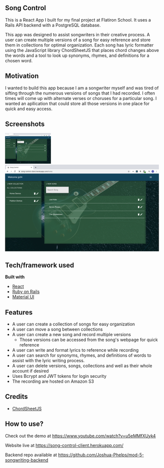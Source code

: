 ## Song Control 
This is a React App I built for my final project at Flatiron School. It uses a Rails API backend with a PostgreSQL database. 

This app was designed to assist songwriters in their creative process. A user can create multiple versions of a song for easy reference and store them in collections for optimal organization. Each song has lyric formatter using the JavaScript library ChordSheetJS that places chord changes above the words and a tool to look up synonyms, rhymes, and definitions for a chosen word. 

## Motivation
I wanted to build this app because I am a songwriter myself and was tired of sifting through the numerous versions of songs that I had recorded. I often times will come up with alternate verses or choruses for a particular song. I wanted an apllication that could store all those versions in one place for quick and easy access. 

## Screenshots
<img src="https://github.com/Joshua-Phelps/mod-5-songwriting-client/blob/master/src/images/ScreenShot1.png" alt="ScreenShot1"
	title="ScreenShot1" width="150" height="100" />
![ScreenShot1](https://github.com/Joshua-Phelps/mod-5-songwriting-client/blob/master/src/images/ScreenShot1.png "Screen Shot 1")




## Tech/framework used

<b>Built with</b>
- [React](https://reactjs.org/)
- [Ruby on Rails](https://rubyonrails.org/)
- [Material UI](https://material-ui.com/)


## Features
- A user can create a collection of songs for easy organization 
- A user can move a song between collections
- A user can create a new song and record multiple versions 
  - Those versions can be accessed from the song's webpage for quick reference
- A user can write and format lyrics to reference while recording
- A user can search for synonyms, rhymes, and definitions of words to assist with the lyric writing process. 
- A user can delete versions, songs, collections and well as their whole account if desired
- Uses Bcrypt and JWT tokens for login security 
- The recording are hosted on Amazon S3


## Credits
 - [ChordSheetJS](https://github.com/martijnversluis/ChordSheetJS)

## How to use?
Check out the demo at https://www.youtube.com/watch?v=u5eMMfXUyk4

Website live at https://song-control-client.herokuapp.com/ 

Backend repo available at https://github.com/Joshua-Phelps/mod-5-songwriting-backend 



